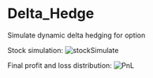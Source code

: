 # Delta_Hedge
Simulate dynamic delta hedging for option


Stock simulation:
![stockSimulate](https://user-images.githubusercontent.com/35583877/142722825-71e55f2a-311a-456b-b75d-8c349583bbaf.png)

Final profit and loss distribution:
![PnL](https://user-images.githubusercontent.com/35583877/142722852-c17e05af-9fbe-4f6d-ab55-91a32532b70e.png)
